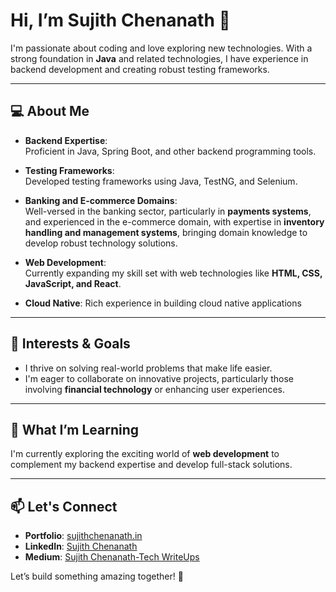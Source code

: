 # Hi, I’m Sujith Chenanath 👋  

I'm passionate about coding and love exploring new technologies. With a strong foundation in **Java** and related technologies, I have experience in backend development and creating robust testing frameworks.  

---

## 💻 About Me  

- **Backend Expertise**:  
  Proficient in Java, Spring Boot, and other backend programming tools.  

- **Testing Frameworks**:  
  Developed testing frameworks using Java, TestNG, and Selenium.  

- **Banking and E-commerce Domains**:  
  Well-versed in the banking sector, particularly in **payments systems**, and experienced in the e-commerce domain, with expertise in **inventory handling and management systems**,   bringing domain knowledge to develop robust technology solutions.

- **Web Development**:  
  Currently expanding my skill set with web technologies like **HTML, CSS, JavaScript, and React**.  
- **Cloud Native**:
  Rich experience in building cloud native applications
---

## 🌟 Interests & Goals  

- I thrive on solving real-world problems that make life easier.  
- I'm eager to collaborate on innovative projects, particularly those involving **financial technology** or enhancing user experiences.  

---

## 🌱 What I’m Learning  

I'm currently exploring the exciting world of **web development** to complement my backend expertise and develop full-stack solutions.  

---

## 📫 Let's Connect  

- **Portfolio**: [sujithchenanath.in](https://sujithchenanath.in)  
- **LinkedIn**: [Sujith Chenanath](https://www.linkedin.com/in/sujithchenanath/)
- **Medium**: [Sujith Chenanath-Tech WriteUps](https://sujithchenanath.medium.com/)  

Let’s build something amazing together! 🚀  
